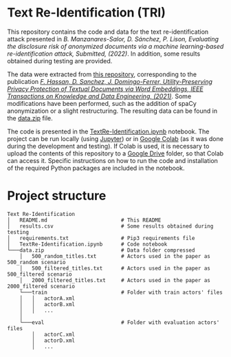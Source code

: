 # Text Re-Identification (TRI)
This repository contains the code and data for the text re-identification attack presented in *B. Manzanares-Salor, D. Sánchez, P. Lison, Evaluating the disclosure risk of anonymized documents via a machine learning-based re-identification attack, Submitted, (2022)*. In addition, some results obtained during testing are provided.

The data were extracted from [this repository](https://github.com/fadiabdulf/automatic_text_anonymization), corresponding to the publication [*F. Hassan, D. Sanchez, J. Domingo-Ferrer, Utility-Preserving Privacy Protection of Textual Documents via Word Embeddings, IEEE Transactions on Knowledge and Data Engineering, (2021)*](https://ieeexplore.ieee.org/abstract/document/9419784). Some modifications have been performed, such as the addition of spaCy anonymization or a slight restructuring. The resulting data can be found in the [data.zip](data.zip) file.

The code is presented in the [TextRe-Identification.ipynb](TextRe-Identification.ipynb) notebook. The project can be run locally (using [Jupyter](https://jupyter.org/)) or in [Google Colab](https://colab.research.google.com/) (as it was done during the development and testing). If Colab is used, it is necessary to upload the contents of this repository to a [Google Drive](https://drive.google.com/) folder, so that Colab can access it. Specific instructions on how to run the code and installation of the required Python packages are included in the notebook.

# Project structure
```
Text Re-Identification
│   README.md                        # This README
│   results.csv                      # Some results obtained during testing
│   requirements.txt                 # Pip3 requirements file
│   TextRe-Identification.ipynb      # Code notebook
└───data.zip                         # Data folder compressed
    │   500_random_titles.txt        # Actors used in the paper as 500_random scenario
    │   500_filtered_titles.txt      # Actors used in the paper as 500_filtered scenario
    │   2000_filtered_titles.txt     # Actors used in the paper as 2000_filtered scenario
    └───train                        # Folder with train actors' files
    │   │   actorA.xml
    │   │   actorB.xml
    │   │   ...
    │
    └───eval                         # Folder with evaluation actors' files
        │   actorC.xml
        │   actorD.xml
        │   ...
```
